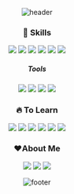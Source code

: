 <div align='center'>
  
![header](https://capsule-render.vercel.app/api?type=waving&color=E3A6AE&height=300&section=header&text=Hello,%20World!%20👋&fontSize=40)



### 💪 Skills
<img src="https://img.shields.io/badge/HTML5-E34F26?style=flat-square&logo=HTML5&logoColor=white" />
<img src="https://img.shields.io/badge/CSS3-1572B6?style=flat-square&logo=CSS3&logoColor=white" />
<img src="https://img.shields.io/badge/JavaScript-F7DF1E?style=flat-square&logo=JavaScript&logoColor=white" />
<img src="https://img.shields.io/badge/jQuery-0769AD?style=flat-square&logo=jQuery&logoColor=white" />
<img src="https://img.shields.io/badge/SASS-CC6699?style=flat-square&logo=sass&logoColor=white" />
<img src="https://img.shields.io/badge/angularjs-E23237?style=flat-square&logo=angularjs&logoColor=white" />

##### Tools
<img src="https://img.shields.io/badge/vscode-007ACC?style=flat-square&logo=visualstudio&logoColor=white" />
<img src="https://img.shields.io/badge/webstorm-000000?style=flat-square&logo=webstorm&logoColor=white" />
<img src="https://img.shields.io/badge/git-F05032?style=flat-square&logo=git&logoColor=white" />
<img src="https://img.shields.io/badge/jira-0052CC?style=flat-square&logo=jira&logoColor=white" />

### 🔥 To Learn
<img src="https://img.shields.io/badge/react-61DAFB?style=flat-square&logo=react&logoColor=white" />
<img src="https://img.shields.io/badge/nodejs-339933?style=flat-square&logo=nodedotjs&logoColor=white" />
<img src="https://img.shields.io/badge/Java-007396?style=flat-square&logo=OpenJDK&logoColor=white" />
<img src="https://img.shields.io/badge/spring-6DB33F?style=flat-square&logo=spring&logoColor=white" />
<img src="https://img.shields.io/badge/oracledb-F80000?style=flat-square&logo=oracle&logoColor=white" />
<img src="https://img.shields.io/badge/mariadb-003545?style=flat-square&logo=mariadb&logoColor=white" />

### ❤About Me
<a href="https://github.com/121Mbp"><img src="https://img.shields.io/badge/github-181717?style=flat-square&logo=github&logoColor=white" /></a>
<a href="https://dominickwon.tistory.com"><img src="https://img.shields.io/badge/tistory-EC4815?style=flat-square&logo=tistory&logoColor=white" /></a>
<a href="mailto:nino09@naver.com"><img src="https://img.shields.io/badge/Email-03C75A?style=flat-square&logo=naver&logoColor=white" /></a>

![footer](https://capsule-render.vercel.app/api?type=waving&color=E3A6AE&section=footer)
</div>
